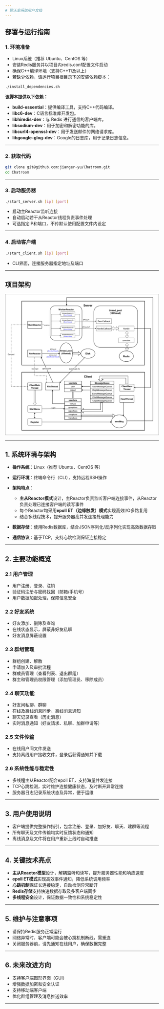 ```yaml
---
# 聊天室系统用户文档
---
```


## 部署与运行指南

### 1. 环境准备

* Linux系统（推荐 Ubuntu、CentOS 等）
* 安装Redis服务并以项目内redis.conf配置文件启动
* 确保C++编译环境（支持C++11及以上）
* 若缺少依赖，请运行项目根目录下的安装依赖脚本：

```bash
./install_dependencies.sh
```
**该脚本提供以下依赖：**
* **build-essential**：提供编译工具，支持C++代码编译。
* **libc6-dev**：C语言标准库开发包。
* **libhiredis-dev**：与 Redis 进行通信的客户端库。
* **libsodium-dev**：用于加密和解密功能的库。
* **libcurl4-openssl-dev**：用于发送邮件的网络请求库。
* **libgoogle-glog-dev**：Google的日志库，用于记录日志信息。

---

### 2. 获取代码

```bash
git clone git@github.com:jianger-yu/Chatroom.git
cd Chatroom
```

---

### 3. 启动服务器

```bash
./start_server.sh [ip] [port]
```

* 启动主Reactor监听连接
* 自动启动若干从Reactor线程负责事件处理
* 可选指定IP和端口，不传默认使用配置文件内设定

---

### 4. 启动客户端

```bash
./start_client.sh [ip] [port]
```

* CLI界面，连接服务器指定地址及端口
---
## 项目架构
![alt text](server_client.drawio.png)

---

## 1. 系统环境与架构

* **操作系统**：Linux（推荐 Ubuntu、CentOS 等）
* **运行环境**：终端命令行（CLI），支持远程SSH操作
* **架构特点**：

  * **主从Reactor模式**设计，主Reactor负责监听客户端连接事件，从Reactor负责处理已连接客户端的读写事件
  * 每个Reactor均采用**epoll ET（边缘触发）模式**实现高效I/O多路复用
  * 结合多线程技术，提升服务器高并发连接处理能力
* **数据存储**：使用Redis数据库，结合JSON序列化/反序列化实现高效数据存取
* **通信协议**：基于TCP，支持心跳检测保证连接稳定

---

## 2. 主要功能概览

### 2.1 用户管理

* 用户注册、登录、注销
* 验证码注册与密码找回（邮箱/手机号）
* 用户数据加密处理，保障信息安全

### 2.2 好友系统

* 好友添加、删除及查询
* 在线状态显示，屏蔽非好友私聊
* 好友消息屏蔽设置

### 2.3 群组管理

* 群组创建、解散
* 申请加入及审批流程
* 群成员管理（查看列表、退出群组）
* 群主和管理员权限管理（添加管理员、移除成员）

### 2.4 聊天功能

* 好友间私聊、群聊
* 在线及离线消息同步，离线消息通知
* 聊天记录查看（历史消息）
* 实时消息通知（好友请求、私聊、加群申请等）

### 2.5 文件传输

* 在线用户间文件发送
* 支持离线用户接收文件，登录后获得通知并下载

### 2.6 系统性能与稳定性

* 多线程主从Reactor配合epoll ET，支持海量并发连接
* TCP心跳检测，实时维护连接健康状态，及时断开异常连接
* 服务器日志记录系统状态及异常，便于运维
---

## 3. 用户使用说明

* 客户端提供完整操作指引，包含注册、登录、加好友、聊天、建群等流程
* 所有聊天及文件传输均实时反馈状态和通知
* 离线消息及文件将在用户重新上线时自动推送

---

## 4. 关键技术亮点

* **主从Reactor模型**设计，解耦监听和读写，提升服务器性能和响应速度
* **epoll ET模式**实现高效事件通知，降低系统调用频率
* **心跳机制**保证长连接稳定，自动检测异常断开
* **Redis存储**支持快速数据存取及多客户端同步
* **多线程安全**设计，保证数据一致性和系统稳定性

---

## 5. 维护与注意事项

* 请保持Redis服务正常运行
* 网络异常时，客户端可能会被心跳机制断线，需重连
* 关闭服务器前，请先通知在线用户，确保数据完整

---

## 6. 未来改进方向
* 支持客户端图形界面（GUI）
* 增强数据加密和安全认证
* 支持移动端客户端
* 优化群组管理及消息推送效率
---